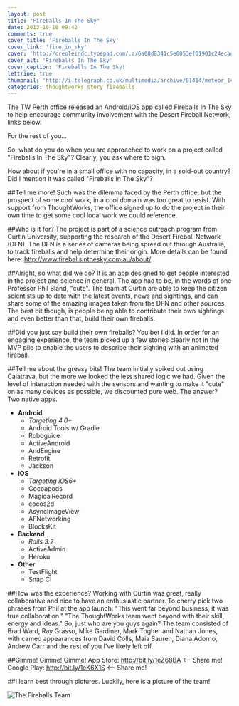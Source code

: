 ```yaml
---
layout: post
title: "Fireballs In The Sky"
date: 2013-10-18 09:42
comments: true
cover_title: 'Fireballs In The Sky'
cover_link: 'fire_in_sky'
cover: 'http://creoleindc.typepad.com/.a/6a00d8341c5e0053ef01901c24ecad970b-800wi'
cover_alt: 'Fireballs In The Sky'
cover_caption: 'Fireballs In The Sky!'
lettrine: true
thumbnail: 'http://i.telegraph.co.uk/multimedia/archive/01414/meteor_1414384c.jpg'
categories: thoughtworks story fireballs
---
```

The TW Perth office released an Android/iOS app called Fireballs In The Sky to help encourage community involvement with the Desert Fireball Network, links below.

For the rest of you...

So, what do you do when you are approached to work on a project called "Fireballs In The Sky"? 
Clearly, you ask where to sign.

How about if you're in a small office with no capacity, in a sold-out country?
Did I mention it was called "Fireballs In The Sky"?

##Tell me more!
Such was the dilemma faced by the Perth office, but the prospect of some cool work, in a cool domain was too great to resist. With support from ThoughtWorks, the office signed up to do the project in their own time to get some cool local work we could reference.

##Who is it for?
The project is part of a science outreach program from Curtin University, supporting the research of the Desert Fireball Network (DFN). The DFN is a series of cameras being spread out through Australia, to track fireballs and help determine their origin. More details can be found here: http://www.fireballsinthesky.com.au/about/.

##Alright, so what did we do?
It is an app designed to get people interested in the project and science in general. The app had to be, in the words of one Professor Phil Bland, "cute".  The team at Curtin are able to keep the citizen scientists up to date with the latest events, news and sightings, and can share some of the amazing images taken from the DFN and other sources. The best bit though, is people being able to contribute their own sightings and even better than that, build their own fireballs.

##Did you just say build their own fireballs?
You bet I did. In order for an engaging experience, the team picked up a few stories clearly not in the MVP pile to enable the users to describe their sighting with an animated fireball.

##Tell me about the greasy bits!
The team initially spiked out using Calatrava, but the more we looked the less shared logic we had. Given the level of interaction needed with the sensors and wanting to make it "cute" on as many devices as possible, we discounted pure web. The answer? Two native apps.

* **Android**
  * _Targeting 4.0+_
  * Android Tools w/ Gradle
  * Roboguice
  * ActiveAndroid
  * AndEngine
  * Retrofit
  * Jackson
* **iOS**
  * _Targeting iOS6+_
  * Cocoapods
  * MagicalRecord
  * cocos2d
  * AsyncImageView
  * AFNetworking
  * BlocksKit
* **Backend**
  * _Rails 3.2_
  * ActiveAdmin
  * Heroku
* **Other**
  * TestFlight
  * Snap CI

##How was the experience?
Working with Curtin was great, really collaborative and nice to have an enthusiastic partner. To cherry pick two phrases from Phil at the app launch:
"This went far beyond business, it was true collaboration."
"The ThoughtWorks team went beyond with their skill, energy and ideas."
So, just who are you guys again?
The team consisted of Brad Ward, Ray Grasso, Mike Gardiner, Mark Togher and Nathan Jones, with cameo appearances from David Colls, Maia Sauren, Diana Adorno, Andrew Carr and the rest of you I've likely left off.

##Gimme! Gimme! Gimme!
App Store: http://bit.ly/1eZ68BA <-- Share me!
Google Play: http://bit.ly/1eK6X1S <-- Share me!

##I learn best through pictures.
Luckily, here is a picture of the team!

![The Fireballs Team](/assets/images/fireballs_team.jpg "Fireballs Team!")
